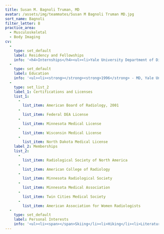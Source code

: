 ```yaml
---
title: Susan M. Bagnoli Truman, MD
avatar: /assets/img/teammates/Susan M Bagnoli Truman MD.jpg
sort_name: Bagnoli
filter_letter: B
practice_area:
  - Musculoskeletal
  - Body Imaging
cv:
  - 
    type: set_default
    label: Residency and Fellowships
    info: '<h4>Internships</h4><ul><li>Yale University Department of Diagnostic Radiology, Yale New Haven Hospital, New Haven, CT, Diagnostic Radiology and Internal Medicine, 1996-1997</li></ul><h4>Residencies</h4><ul><li>Yale University Department of Diagnostic Radiology, Yale New Haven Hospital, New Haven, CT, Diagnostic Radiology, 1997-2001</li></ul><h4>Fellowships</h4><ul><li>Yale University Department of Diagnostic Radiology, New Haven, CT, Abdominal Imaging, 2001-2002</li></ul>'
  - 
    type: set_default
    label: Education
    info: '<ul><li><strong></strong><strong>1996</strong> - MD, Yale University School of Medicine, New Haven, CT</li><li><strong>1989</strong> - BA, Comparative Literature, Harvard College, Cambridge, MA<span></span></li></ul>'
  - 
    type: set_list_2
    label_1: Certifications and Licenses
    list_1:
      - 
        list_item: American Board of Radiology, 2001
      - 
        list_item: Federal DEA License
      - 
        list_item: Minnesota Medical License
      - 
        list_item: Wisconsin Medical License
      - 
        list_item: North Dakota Medical License
    label_2: Memberships
    list_2:
      - 
        list_item: Radiological Society of North America
      - 
        list_item: American College of Radiology
      - 
        list_item: Minnesota Radiological Society
      - 
        list_item: Minnesota Medical Association
      - 
        list_item: Twin Cities Medical Society
      - 
        list_item: American Association for Women Radiologists
  - 
    type: set_default
    label: Personal Interests
    info: '<ul><li><span></span>Skiing</li><li>Hiking</li><li>Literature</li><li>Family<span></span></li></ul>'
---
```

